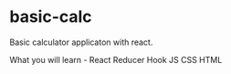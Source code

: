 # basic-calc

Basic calculator applicaton with react. 

What you will learn -
React Reducer Hook
JS
CSS
HTML
